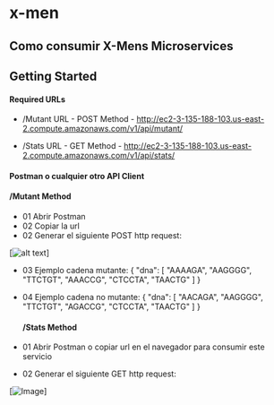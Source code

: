 # x-men

## Como consumir X-Mens Microservices

## Getting Started

#### Required URLs

- /Mutant URL - POST Method -  http://ec2-3-135-188-103.us-east-2.compute.amazonaws.com/v1/api/mutant/

- /Stats URL - GET Method -    http://ec2-3-135-188-103.us-east-2.compute.amazonaws.com/v1/api/stats/

#### Postman o cualquier otro API Client

#### /Mutant Method

- 01 Abrir Postman 
- 02 Copiar la url
- 02 Generar el siguiente POST http request:

[![alt text](file:///C:/Users/marti/OneDrive/Pictures/AWS-capture/mutant-post-request.png "Mutant POST HTTP Request")]

- 03 Ejemplo cadena mutante:
  {
    "dna": [
        "AAAAGA", "AAGGGG", "TTCTGT", "AAACCG", "CTCCTA", "TAACTG"
    ]
  }
- 04 Ejemplo cadena no mutante:
  {
    "dna": [
        "AACAGA", "AAGGGG", "TTCTGT", "AGACCG", "CTCCTA", "TAACTG"
    ]
  }
  
  #### /Stats Method

- 01 Abrir Postman o copiar url en el navegador para consumir este servicio
- 02 Generar el siguiente GET http request:

[![Image](file:///C:/Users/marti/OneDrive/Pictures/AWS-capture/mutant-post-request.png "Stats GET HTTP Request")]

